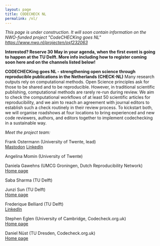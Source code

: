 ```yaml
---
layout: page
title: CODECHECK NL
permalink: /nl/
---
```


*This page is under construction. It will soon contain information on the NWO-funded project "CodeCHECKing goes NL" <https://www.nwo.nl/projecten/osf232063>*

**Interested? Reserve 30 May in your agenda, when the first event is going to happen at the TU Delft. More info including how to register coming soon here and on the channels listed below!**


**CODECHECKing goes NL - strengthening open science through reproducible publications in the Netherlands (CHECK-NL)**
Many research outputs rely on computational methods. Open Science principles ask for those to be shared and to be reproducible. However, in traditional scientific publishing, computational methods are rarely re-run during review. We aim to check the computational workflows of at least 50 scientific articles for reproducibility, and we aim to reach an agreement with journal editors to establish such a check routinely in their review process. To kickstart both, we will organise roadshows at four locations to bring experienced and new code reviewers, authors, and editors together to implement codechecking in a sustainable way.



*Meet the project team:*

Frank Ostermann (University of Twente, lead)  
[Mastodon](https://mstdn.social/@f_ostermann)
[LinkedIn](https://www.linkedin.com/in/foost/)

Angelina Momin (University of Twente)

Daniela Gawehns (UMCG Groningen, Dutch Reproducibility Network)  
[Home page](https://danielagawehns.github.io/)

Saba Sharma (TU Delft)

Junzi Sun (TU Delft)  
[Home page](https://junzis.com/)

Frederique Belliard (TU Delft)  
[LinkedIn](https://www.linkedin.com/in/fredbelliard/)

Stephen Eglen (University of Cambridge, Codecheck.org.uk)  
[Home page](https://sje30.github.io)

Daniel Nüst (TU Dresden, Codecheck.org.uk)  
[Home page](https://nordholmen.net/)
